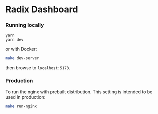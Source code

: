 # Radix Dashboard

### Running locally

```
yarn
yarn dev
```

or with Docker:

```bash
make dev-server
```

then browse to `localhost:5173`.

### Production

To run the nginx with prebuilt distribution. This setting is intended to be used in production:

```bash
make run-nginx
```
